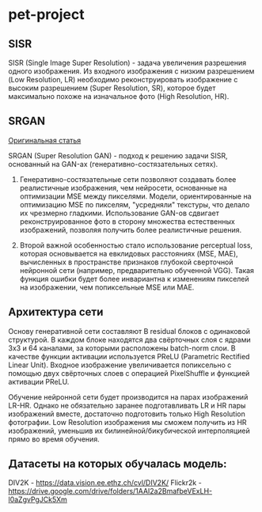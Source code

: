 # pet-project

## SISR

SISR (Single Image Super Resolution) - задача увеличения разрешения одного изображения. Из входного изображения с низким разрешением (Low Resolution, LR) необходимо реконструировать изображение с высоким разрешением (Super Resolution, SR), которое будет максимально похоже на изначальное фото (High Resolution, HR).

## SRGAN

[Оригинальная статья](https://arxiv.org/pdf/1609.04802.pdf)

SRGAN (Super Resolution GAN) - подход к решению задачи SISR, основанный на GAN-ах (генеративно-состязательных сетях).

1) Генеративно-состязательные сети позволяют создавать более реалистичные изображения, чем нейросети, основанные на оптимизации MSE между пикселями. Модели, ориентированные на оптимизацию MSE по пикселям, "усредняли" текстуры, что делало их чрезмерно гладкими. Использование GAN-ов сдвигает реконструированное фото в сторону множества естественных изображений, позволяя получить более реалистичные решения. 

2) Второй важной особенностью стало использование perceptual loss, которая основывается на евклидовых расстояниях (MSE, MAE), вычисленных в пространстве признаков глубокой сверточной нейронной сети (например, предварительно обученной VGG). Такая функция ошибки будет более инвариантна к изменениям пикселей на изображении, чем попиксельные MSE или MAE.

## Архитектура сети

Основу генеративной сети составляют B residual блоков с одинаковой структурой. В каждом блоке находятся два свёрточных слоя с ядрами 3x3 и 64 каналами, за которыми расположены batch-norm слои. В качестве функции активации используется PReLU (Parametric Rectified Linear Unit). Входное изображение увеличивается попиксельно с помощью двух свёрточных слоев с операцией PixelShuffle и функцией активации PReLU.

Обучение нейронной сети будет производится на парах изображений LR-HR. Однако не обязательно заранее подготавливать LR и HR пары изображений вместе, достаточно подготовить только High Resolution фотографии. Low Resolution изображения мы сможем получить из HR изображений, уменьшив их билинейной/бикубической интерполяцией прямо во время обучения.

## Датасеты на которых обучалась модель:
  DIV2K - https://data.vision.ee.ethz.ch/cvl/DIV2K/
  Flickr2k - https://drive.google.com/drive/folders/1AAI2a2BmafbeVExLH-l0aZgvPgJCk5Xm
